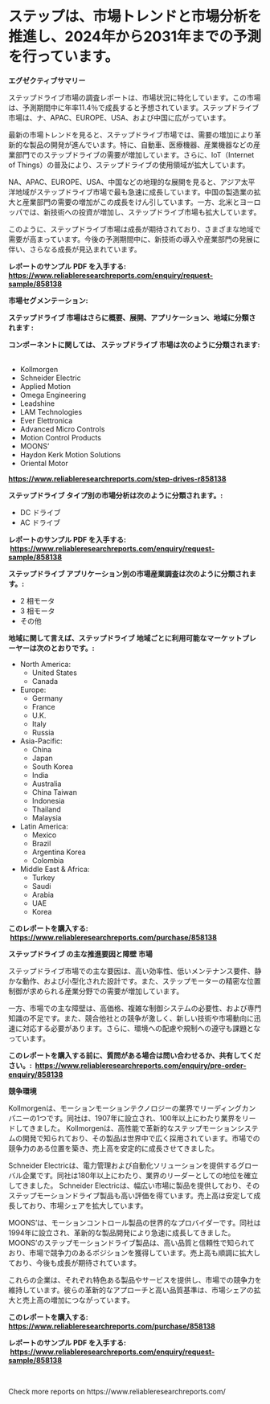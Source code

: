 <p><h1>ステップは、市場トレンドと市場分析を推進し、2024年から2031年までの予測を行っています。</h1></p><p><strong>エグゼクティブサマリー</strong></p>
<p><p>ステップドライブ市場の調査レポートは、市場状況に特化しています。この市場は、予測期間中に年率11.4％で成長すると予想されています。ステップドライブ市場は、ナ、APAC、EUROPE、USA、および中国に広がっています。</p><p>最新の市場トレンドを見ると、ステップドライブ市場では、需要の増加により革新的な製品の開発が進んでいます。特に、自動車、医療機器、産業機器などの産業部門でのステップドライブの需要が増加しています。さらに、IoT（Internet of Things）の普及により、ステップドライブの使用領域が拡大しています。</p><p>NA、APAC、EUROPE、USA、中国などの地理的な展開を見ると、アジア太平洋地域がステップドライブ市場で最も急速に成長しています。中国の製造業の拡大と産業部門の需要の増加がこの成長をけん引しています。一方、北米とヨーロッパでは、新技術への投資が増加し、ステップドライブ市場も拡大しています。</p><p>このように、ステップドライブ市場は成長が期待されており、さまざまな地域で需要が高まっています。今後の予測期間中に、新技術の導入や産業部門の発展に伴い、さらなる成長が見込まれています。</p></p>
<p><strong>レポートのサンプル PDF を入手する: <a href="https://www.reliableresearchreports.com/enquiry/request-sample/858138">https://www.reliableresearchreports.com/enquiry/request-sample/858138</a></strong></p>
<p><strong>市場セグメンテーション:</strong></p>
<p><strong> ステップドライブ 市場はさらに概要、展開、アプリケーション、地域に分類されます :</strong></p>
<p><strong>コンポーネントに関しては、 ステップドライブ 市場は次のように分類されます: &nbsp;</strong></p>
<p><ul><li>Kollmorgen</li><li>Schneider Electric</li><li>Applied Motion</li><li>Omega Engineering</li><li>Leadshine</li><li>LAM Technologies</li><li>Ever Elettronica</li><li>Advanced Micro Controls</li><li>Motion Control Products</li><li>MOONS’</li><li>Haydon Kerk Motion Solutions</li><li>Oriental Motor</li></ul></p>
<p><strong><a href="https://www.reliableresearchreports.com/step-drives-r858138">https://www.reliableresearchreports.com/step-drives-r858138</a></strong></p>
<p><strong> ステップドライブ タイプ別の市場分析は次のように分類されます。:</strong></p>
<p><ul><li>DC ドライブ</li><li>AC ドライブ</li></ul></p>
<p><strong>レポートのサンプル PDF を入手する: &nbsp;<a href="https://www.reliableresearchreports.com/enquiry/request-sample/858138">https://www.reliableresearchreports.com/enquiry/request-sample/858138</a></strong></p>
<p><strong> ステップドライブ アプリケーション別の市場産業調査は次のように分類されます。:</strong></p>
<p><ul><li>2 相モータ</li><li>3 相モータ</li><li>その他</li></ul></p>
<p><strong>地域に関して言えば、ステップドライブ 地域ごとに利用可能なマーケットプレーヤーは次のとおりです。:</strong></p>
<p><ul>
    <li>
        North America:
        <ul>
            <li>United States</li>
            <li>Canada</li>
        </ul>
    </li>
    <li>
        Europe:
        <ul>
            <li>Germany</li>
            <li>France</li>
            <li>U.K.</li>
            <li>Italy</li>
            <li>Russia</li>
        </ul>
    </li>
    <li>
        Asia-Pacific:
        <ul>
            <li>China</li>
            <li>Japan</li>
            <li>South Korea</li>
            <li>India</li>
            <li>Australia</li>
            <li>China Taiwan</li>
            <li>Indonesia</li>
            <li>Thailand</li>
            <li>Malaysia</li>
        </ul>
    </li>
    <li>
        Latin America:
        <ul>
            <li>Mexico</li>
            <li>Brazil</li>
            <li>Argentina Korea</li>
            <li>Colombia</li>
        </ul>
    </li>
    <li>
        Middle East & Africa:
        <ul>
            <li>Turkey</li>
            <li>Saudi</li>
            <li>Arabia</li>
            <li>UAE</li>
            <li>Korea</li>
        </ul>
    </li>
    </ul></p>
<p><strong>このレポートを購入する: &nbsp;<a href="https://www.reliableresearchreports.com/purchase/858138">https://www.reliableresearchreports.com/purchase/858138</a></strong></p>
<p><strong>ステップドライブ の主な推進要因と障壁 市場</strong></p>
<p><p>ステップドライブ市場での主な要因は、高い効率性、低いメンテナンス要件、静かな動作、および小型化された設計です。また、ステップモーターの精密な位置制御が求められる産業分野での需要が増加しています。</p><p>一方、市場での主な障壁は、高価格、複雑な制御システムの必要性、および専門知識の不足です。また、競合他社との競争が激しく、新しい技術や市場動向に迅速に対応する必要があります。さらに、環境への配慮や規制への遵守も課題となっています。</p></p>
<p><strong>このレポートを購入する前に、質問がある場合は問い合わせるか、共有してください。:&nbsp; <a href="https://www.reliableresearchreports.com/enquiry/pre-order-enquiry/858138">https://www.reliableresearchreports.com/enquiry/pre-order-enquiry/858138</a></strong></p>
<p><strong>競争環境</strong></p>
<p><p>Kollmorgenは、モーションモーションテクノロジーの業界でリーディングカンパニーの1つです。同社は、1907年に設立され、100年以上にわたり業界をリードしてきました。 Kollmorgenは、高性能で革新的なステップモーションシステムの開発で知られており、その製品は世界中で広く採用されています。市場での競争力のある位置を築き、売上高を安定的に成長させてきました。</p><p>Schneider Electricは、電力管理および自動化ソリューションを提供するグローバル企業です。同社は180年以上にわたり、業界のリーダーとしての地位を確立してきました。 Schneider Electricは、幅広い市場に製品を提供しており、そのステップモーションドライブ製品も高い評価を得ています。売上高は安定して成長しており、市場シェアを拡大しています。</p><p>MOONS’は、モーションコントロール製品の世界的なプロバイダーです。同社は1994年に設立され、革新的な製品開発により急速に成長してきました。 MOONS’のステップモーションドライブ製品は、高い品質と信頼性で知られており、市場で競争力のあるポジションを獲得しています。売上高も順調に拡大しており、今後も成長が期待されています。</p><p>これらの企業は、それぞれ特色ある製品やサービスを提供し、市場での競争力を維持しています。彼らの革新的なアプローチと高い品質基準は、市場シェアの拡大と売上高の増加につながっています。</p></p>
<p><strong>このレポートを購入する: &nbsp; <a href="https://www.reliableresearchreports.com/purchase/858138">https://www.reliableresearchreports.com/purchase/858138</a></strong></p>
<p><strong>レポートのサンプル PDF を入手する: &nbsp;<a href="https://www.reliableresearchreports.com/enquiry/request-sample/858138">https://www.reliableresearchreports.com/enquiry/request-sample/858138</a></strong><strong></strong></p>
<p>&nbsp;</p>
<p>Check more reports on https://www.reliableresearchreports.com/</p>